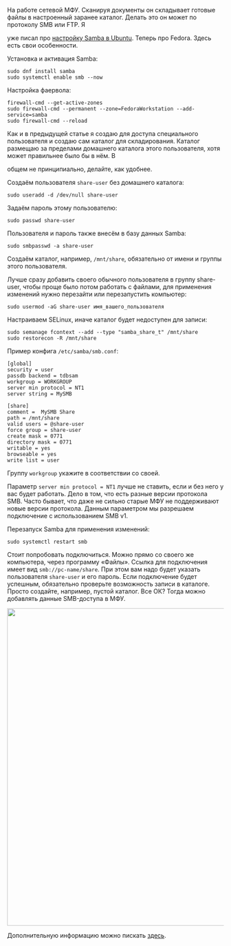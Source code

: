 На работе сетевой МФУ. Сканируя документы он складывает готовые файлы в настроенный заранее каталог. Делать это он может по протоколу SMB или FTP. Я 

уже писал про [настройку Samba в Ubuntu](https://d1mon.com/n/1684). Теперь про Fedora. Здесь есть свои особенности.

Установка и активация Samba:

```
sudo dnf install samba
sudo systemctl enable smb --now
```

Настройка фаервола:

```
firewall-cmd --get-active-zones
sudo firewall-cmd --permanent --zone=FedoraWorkstation --add-service=samba
sudo firewall-cmd --reload
```

Как и в предыдущей статье я создаю для доступа специального пользователя и создаю сам каталог для складирования. Каталог размещаю за пределами домашнего каталога этого пользователя, хотя может правильнее было бы в нём. В 

общем не принципиально, делайте, как удобнее.

Создаём пользователя `share-user` без домашнего каталога:

```
sudo useradd -d /dev/null share-user
```

Задаём пароль этому пользователю:

```
sudo passwd share-user
```

Пользователя и пароль также внесём в базу данных Samba:

```
sudo smbpasswd -a share-user
```

Создаём каталог, например, `/mnt/share`, обязательно от имени и группы этого пользователя.

Лучше сразу добавить своего обычного пользователя в группу share-user, чтобы проще было потом работать с файлами, для применения изменений нужно перезайти или перезапустить компьютер:

```
sudo usermod -aG share-user имя_вашего_пользователя
```

Настраиваем SELinux, иначе каталог будет недоступен для записи:

```
sudo semanage fcontext --add --type "samba_share_t" /mnt/share
sudo restorecon -R /mnt/share
```

Пример конфига `/etc/samba/smb.conf`:

```
[global]
security = user
passdb backend = tdbsam
workgroup = WORKGROUP
server min protocol = NT1
server string = MySMB

[share]
comment =  MySMB Share
path = /mnt/share
valid users = @share-user
force group = share-user
create mask = 0771
directory mask = 0771
writable = yes
browseable = yes
write list = user
```

Группу `workgroup` укажите в соответствии со своей.

Параметр `server min protocol = NT1` лучше не ставить, если и без него у вас будет работать. Дело в том, что есть разные версии протокола SMB. Часто бывает, что даже не сильно старые МФУ не поддерживают новые версии протокола. Данным параметром мы разрешаем подключение с использованием SMB v1.

Перезапуск Samba для применения изменений:

```
sudo systemctl restart smb
```

Стоит попробовать подключиться. Можно прямо со своего же компьютера, через программу «Файлы». Ссылка для подключения имеет вид `smb://pc-name/share`. При этом вам надо будет указать пользователя `share-user` и его пароль. Если подключение будет успешным, обязательно проверьте возможность записи в каталоге. Просто создайте, например, пустой каталог. Все ОК? Тогда можно добавлять данные SMB-доступа в МФУ.

<img width="972" height="736" src="../../_resources/smb_1b9f8fdd09d147678893f6b421fc343b.png"/>

Дополнительную информацию можно пискать [здесь](https://docs.fedoraproject.org/ru/quick-docs/samba/).